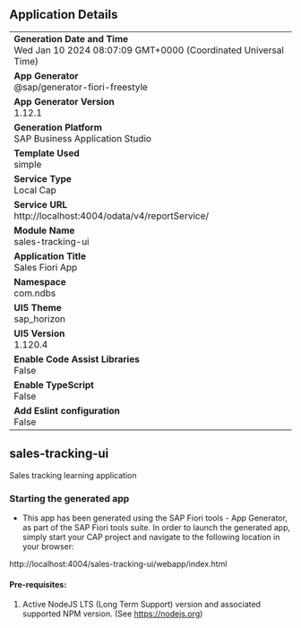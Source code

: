 ## Application Details
|               |
| ------------- |
|**Generation Date and Time**<br>Wed Jan 10 2024 08:07:09 GMT+0000 (Coordinated Universal Time)|
|**App Generator**<br>@sap/generator-fiori-freestyle|
|**App Generator Version**<br>1.12.1|
|**Generation Platform**<br>SAP Business Application Studio|
|**Template Used**<br>simple|
|**Service Type**<br>Local Cap|
|**Service URL**<br>http://localhost:4004/odata/v4/reportService/
|**Module Name**<br>sales-tracking-ui|
|**Application Title**<br>Sales Fiori App|
|**Namespace**<br>com.ndbs|
|**UI5 Theme**<br>sap_horizon|
|**UI5 Version**<br>1.120.4|
|**Enable Code Assist Libraries**<br>False|
|**Enable TypeScript**<br>False|
|**Add Eslint configuration**<br>False|

## sales-tracking-ui

Sales tracking learning application

### Starting the generated app

-   This app has been generated using the SAP Fiori tools - App Generator, as part of the SAP Fiori tools suite.  In order to launch the generated app, simply start your CAP project and navigate to the following location in your browser:

http://localhost:4004/sales-tracking-ui/webapp/index.html

#### Pre-requisites:

1. Active NodeJS LTS (Long Term Support) version and associated supported NPM version.  (See https://nodejs.org)



